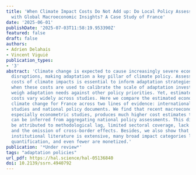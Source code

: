 ```yaml
---
title: 'When Climate Impact Costs Do Not Add up: Do Local Policy Assessments Align
  with Global Macroeconomic Insights? A Case Study of France'
date: '2025-06-01'
publishDate: '2025-07-03T11:58:19.953390Z'
featured: false
draft: false
authors:
- Adrien Delahais
- Vincent Viguié
publication_types:
- '3'
abstract: 'Climate change is expected to cause increasingly severe economic and social
  disruptions, making adaptation a key pillar of climate policy. Assessing the economic
  costs of climate impacts is essential to inform adaptation strategies, especially
  when these costs are used to calibrate the scale of adaptation investments and to
  weigh adaptation needs against other policy priorities. Yet, estimates of these
  costs vary widely across studies. Here we compare the estimated economic cost of
  climate change for France across two lines of evidence: international macroeconomic
  studies and national policy documents. We find that recent macroeconomic literature,
  especially econometric studies, produces much higher cost estimates than those that
  can be inferred from aggregating national policy assessments. This discrepancy can
  be attributed to methodological lag, limited sectoral coverage, lack of monetization,
  and the omission of cross-border effects. Besides, we also show that while the national
  institutional literature is extensive, many broad impact categories lack comprehensive
  quantification, and even fewer are monetized.'
publication: '*Under review*'
tags: "adaptation policies"
url_pdf: https://hal.science/hal-05136840
doi: 10.2139/ssrn.4940792
---
```


